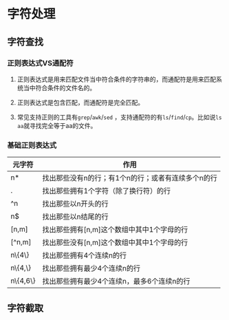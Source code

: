 # 字符处理

## 字符查找

### 正则表达式VS通配符

1. 正则表达式是用来匹配文件当中符合条件的字符串的，而通配符是用来匹配系统当中符合条件的文件名的。

2. 正则表达式是包含匹配，而通配符是完全匹配。

3. 常见支持正则的工具有`grep`/`awk`/`sed` ，支持通配符的有`ls`/`find`/`cp`。比如说`ls aa`就寻找完全等于aa的文件。

### 基础正则表达式

| 元字符     | 作用                                               |
| ---------- | -------------------------------------------------- |
| n*         | 找出那些没有n的行；有1个n的行；或者有连续多个n的行 |
| .          | 找出那些拥有1个字符（除了换行符）的行              |
| ^n         | 找出那些以n开头的行                                |
| n$         | 找出那些以n结尾的行                                |
| [n,m]      | 找出那些拥有[n,m]这个数组中其中1个字母的行         |
| [^n,m]     | 找出那些没有[n,m]这个数组中其中1个字母的行         |
| n\\{4\\}   | 找出那些拥有4个连续n的行                           |
| n\\{4,\\}  | 找出那些拥有最少4个连续n的行                       |
| n\\{4,6\\} | 找出那些拥有最少4个连续n，最多6个连续n的行         |

## 字符截取
